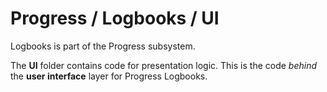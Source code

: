 # Progress / Logbooks / UI

Logbooks is part of the Progress subsystem.
  
The **UI** folder contains code for presentation logic. This is the code *behind* the **user interface** layer for Progress Logbooks.
